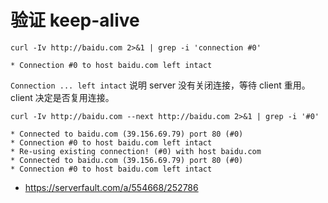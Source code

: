 # 验证 keep-alive

```
curl -Iv http://baidu.com 2>&1 | grep -i 'connection #0'

* Connection #0 to host baidu.com left intact
```
`Connection ... left intact` 说明 server 没有关闭连接，等待 client 重用。client 决定是否复用连接。

```
curl -Iv http://baidu.com --next http://baidu.com 2>&1 | grep -i '#0'

* Connected to baidu.com (39.156.69.79) port 80 (#0)
* Connection #0 to host baidu.com left intact
* Re-using existing connection! (#0) with host baidu.com
* Connected to baidu.com (39.156.69.79) port 80 (#0)
* Connection #0 to host baidu.com left intact
```
- https://serverfault.com/a/554668/252786
